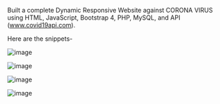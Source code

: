 Built a  complete Dynamic Responsive Website against CORONA VIRUS using HTML, JavaScript, Bootstrap 4, PHP, MySQL, and API (www.covid19api.com).

Here are the snippets- 

![image](https://github.com/AnshikaJaiswal28/Covid-19_website/assets/136994678/90b0d6a1-7bb2-4114-baa3-69abb557c8bc)

![image](https://github.com/AnshikaJaiswal28/Covid-19_website/assets/136994678/8bcd1164-44ad-4f05-9846-ae7aee5ef96b)


![image](https://github.com/AnshikaJaiswal28/Covid-19_website/assets/136994678/8cdf5668-c378-42e2-a883-6fa7e1f034b7)

![image](https://github.com/AnshikaJaiswal28/Covid-19_website/assets/136994678/c13b4334-813f-4bf5-89a5-f0061205e330)


